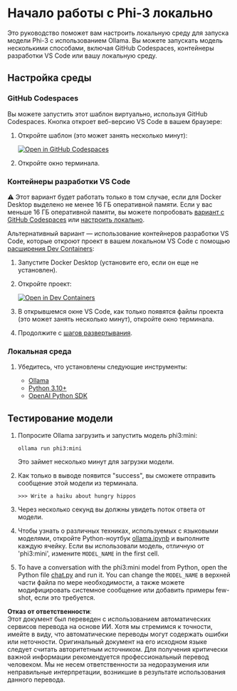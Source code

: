 # Начало работы с Phi-3 локально

Это руководство поможет вам настроить локальную среду для запуска модели Phi-3 с использованием Ollama. Вы можете запускать модель несколькими способами, включая GitHub Codespaces, контейнеры разработки VS Code или вашу локальную среду.

## Настройка среды

### GitHub Codespaces

Вы можете запустить этот шаблон виртуально, используя GitHub Codespaces. Кнопка откроет веб-версию VS Code в вашем браузере:

1. Откройте шаблон (это может занять несколько минут):

    [![Open in GitHub Codespaces](https://github.com/codespaces/badge.svg)](https://codespaces.new/microsoft/phi-3cookbook)

2. Откройте окно терминала.

### Контейнеры разработки VS Code

⚠️ Этот вариант будет работать только в том случае, если для Docker Desktop выделено не менее 16 ГБ оперативной памяти. Если у вас меньше 16 ГБ оперативной памяти, вы можете попробовать [вариант с GitHub Codespaces](../../../../../md/01.Introduction/01) или [настроить локально](../../../../../md/01.Introduction/01).

Альтернативный вариант — использование контейнеров разработки VS Code, которые откроют проект в вашем локальном VS Code с помощью [расширения Dev Containers](https://marketplace.visualstudio.com/items?itemName=ms-vscode-remote.remote-containers):

1. Запустите Docker Desktop (установите его, если он еще не установлен).
2. Откройте проект:

    [![Open in Dev Containers](https://img.shields.io/static/v1?style=for-the-badge&label=Dev%20Containers&message=Open&color=blue&logo=visualstudiocode)](https://vscode.dev/redirect?url=vscode://ms-vscode-remote.remote-containers/cloneInVolume?url=https://github.com/microsoft/phi-3cookbook)

3. В открывшемся окне VS Code, как только появятся файлы проекта (это может занять несколько минут), откройте окно терминала.
4. Продолжите с [шагов развертывания](../../../../../md/01.Introduction/01).

### Локальная среда

1. Убедитесь, что установлены следующие инструменты:

    * [Ollama](https://ollama.com/)
    * [Python 3.10+](https://www.python.org/downloads/)
    * [OpenAI Python SDK](https://pypi.org/project/openai/)

## Тестирование модели

1. Попросите Ollama загрузить и запустить модель phi3:mini:

    ```shell
    ollama run phi3:mini
    ```

    Это займет несколько минут для загрузки модели.

2. Как только в выводе появится "success", вы сможете отправить сообщение этой модели из терминала.

    ```shell
    >>> Write a haiku about hungry hippos
    ```

3. Через несколько секунд вы должны увидеть поток ответа от модели.

4. Чтобы узнать о различных техниках, используемых с языковыми моделями, откройте Python-ноутбук [ollama.ipynb](../../../../../code/01.Introduce/ollama.ipynb) и выполните каждую ячейку. Если вы использовали модель, отличную от 'phi3:mini', измените `MODEL_NAME` in the first cell.

5. To have a conversation with the phi3:mini model from Python, open the Python file [chat.py](../../../../../code/01.Introduce/chat.py) and run it. You can change the `MODEL_NAME` в верхней части файла по мере необходимости, а также можете модифицировать системное сообщение или добавить примеры few-shot, если это требуется.

**Отказ от ответственности**:  
Этот документ был переведен с использованием автоматических сервисов перевода на основе ИИ. Хотя мы стремимся к точности, имейте в виду, что автоматические переводы могут содержать ошибки или неточности. Оригинальный документ на его исходном языке следует считать авторитетным источником. Для получения критически важной информации рекомендуется профессиональный перевод человеком. Мы не несем ответственности за недоразумения или неправильные интерпретации, возникшие в результате использования данного перевода.